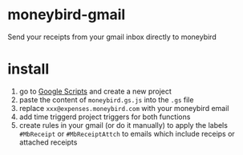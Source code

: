 # moneybird-gmail
Send your receipts from your gmail inbox directly to moneybird

# install
1. go to [Google Scripts](script.google.com) and create a new project
2. paste the content of `moneybird.gs.js` into the `.gs` file
3. replace `xxx@expenses.moneybird.com` with your moneybird email
4. add time triggerd project triggers for both functions
5. create rules in your gmail (or do it manually) to apply the labels `#MbReceipt` or `#MbReceiptAttch` to emails which include receips or attached receipts
